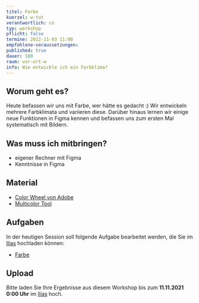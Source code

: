 ```yaml
---
titel: Farbe
kuerzel: w-tut
verantwortlich: cn
typ: workshop
pflicht: false
termine: 2022-11-03 11:00
empfohlene-voraussetzungen: 
published: true
dauer: 180
raum: vor-ort-w
info: Wie entwickle ich ein Farbklima? 
---
```


## Worum geht es?
Heute befassen wir uns mit Farbe, wer hätte es gedacht :) Wir entwickeln mehrere Farbklimata und variieren diese. Darüber hinaus lernen wir einige neue Funktionen in Figma kennen und befassen uns zum ersten Mal systematisch mit Bildern.

## Was muss ich mitbringen?
- eigener Rechner mit Figma
- Kenntnisse in Figma

## Material
- [Color Wheel von Adobe](https://color.adobe.com/de/create/color-wheel/)
- [Multicolor Tool](http://labs.tineye.com/multicolr/)

## Aufgaben
In der heutigen Session soll folgende Aufgabe bearbeitet werden, die Sie im [Ilias](https://ilias.th-koeln.de/goto.php?target=exc_1422052&client_id=ILIAS_FH_Koeln) hochladen können:
- [Farbe](/mi-bachelor-screendesign/assignments/workshop-004-farbe/)

## Upload
Bitte laden Sie Ihre Ergebnisse aus diesem Workshop bis zum **11.11.2021 0:00 Uhr** im [Ilias](https://ilias.th-koeln.de/goto.php?target=exc_1422052&client_id=ILIAS_FH_Koeln) hoch.

<!--
## Sie haben keinen Rechner?
Kein Problem, denn wir haben welche. Allerdings nur Macs. Uuuuuhh. Wenn Sie einen brauchen, bitte rechtzeitig an Volker Schaefer wenden. Unsere Rechner können nur für die Workshops und Trainings ausgeliehen werden. Im MI Pool stehen aber immer Rechner für Sie bereit.
-->

